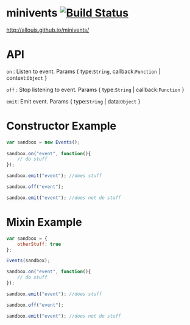 # minivents [![Build Status](https://travis-ci.org/allouis/minivents.svg?branch=master)](https://travis-ci.org/allouis/minivents)

http://allouis.github.io/minivents/

# API

`on` : Listen to event. Params { type:`String`, callback:`Function` | context:`Object` }
    
`off` : Stop listening to event. Params { type:`String` | callback:`Function` } 
    
`emit`: Emit event. Params { type:`String` | data:`Object` } 
    
# Constructor Example
```javascript
var sandbox = new Events();
    
sandbox.on("event", function(){
    // do stuff
});

sandbox.emit("event"); //does stuff

sandbox.off("event");

sandbox.emit("event"); //does not do stuff
```    
# Mixin Example
```javascript
var sandbox = {
    otherStuff: true
};

Events(sandbox);

sandbox.on("event", function(){
    // do stuff
});

sandbox.emit("event"); //does stuff

sandbox.off("event");

sandbox.emit("event"); //does not do stuff
```
